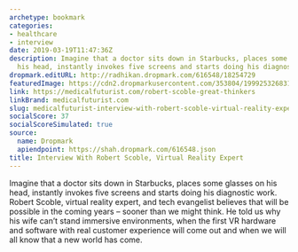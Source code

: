```yaml
---
archetype: bookmark
categories:
- healthcare
- interview
date: 2019-03-19T11:47:36Z
description: Imagine that a doctor sits down in Starbucks, places some glasses on
  his head, instantly invokes five screens and starts doing his diagnostic work.
dropmark.editURL: http://radhikan.dropmark.com/616548/18254729
featuredImage: https://cdn2.dropmarkusercontent.com/353804/1999253268311a818d9d5452587b6d0f856d4d1912c58fbc34e150a1c0d29496/thumbnail/0308_great_thinkers_003.png?Expires=1557430062&Signature=JKlFhbaIT~kDHC8hIm08PnXWp8Oi-2DGEM~yjMdUO2nRjtMV4letnhbDgxEyJ20VqgzghQOjvoK967FQdbVyxUu6Nn1pAAlgLQd5JrBKo7T2i9ZLII-nTW6jkDwr7Xnekhq7YtKiejTfV08-WmFQt46tr0jRj-EspyXhmX76FJCV4gO56XJHZtjK~Rgf7omb3ftzbltEWprfakRovJqaK~JHTOa-DwL48jZyb6OkfQdaHQdJWQan8EjEWuKNsZSwBlZpaEJ0bXA37O4Mo5Zi9heoVKdkTvpYOfIiD16IhUy4fpGXsWRIFcaB-rgl53LfG8Fmm1IK5FMRV7UklB5ewA__&Key-Pair-Id=APKAITQYWVEN757ZA4KQ
link: https://medicalfuturist.com/robert-scoble-great-thinkers
linkBrand: medicalfuturist.com
slug: medicalfuturist-interview-with-robert-scoble-virtual-reality-expert
socialScore: 37
socialScoreSimulated: true
source:
  name: Dropmark
  apiendpoint: https://shah.dropmark.com/616548.json
title: Interview With Robert Scoble, Virtual Reality Expert
---
```

Imagine that a doctor sits down in Starbucks, places some glasses on his head, instantly invokes five screens and starts doing his diagnostic work. Robert Scoble, virtual reality expert, and tech evangelist believes that will be possible in the coming years – sooner than we might think. He told us why his wife can’t stand immersive environments, when the first VR hardware and software with real customer experience will come out and when we will all know that a new world has come.

